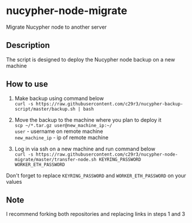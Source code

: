 # nucypher-node-migrate
Migrate Nucypher node to another server

## Description
The script is designed to deploy the Nucypher node backup on a new machine

## How to use
1. Make backup using command below  
`curl -s https://raw.githubusercontent.com/c29r3/nucypher-backup-script/master/backup.sh | bash`

2. Move the backup to the machine where you plan to deploy it  
`scp ~/*.tar.gz user@new_machine_ip:~/`   
`user` - username on remote machine  
`new_machine_ip` - ip of remote machine  

3. Log in via ssh on a new machine and run command below  
`curl -s https://raw.githubusercontent.com/c29r3/nucypher-node-migrate/master/transfer-node.sh KEYRING_PASSWORD WORKER_ETH_PASSWORD`    
  
Don't forget to replace `KEYRING_PASSWORD` and `WORKER_ETH_PASSWORD` on your values


## Note
I recommend forking both repositories and replacing links in steps 1 and 3
